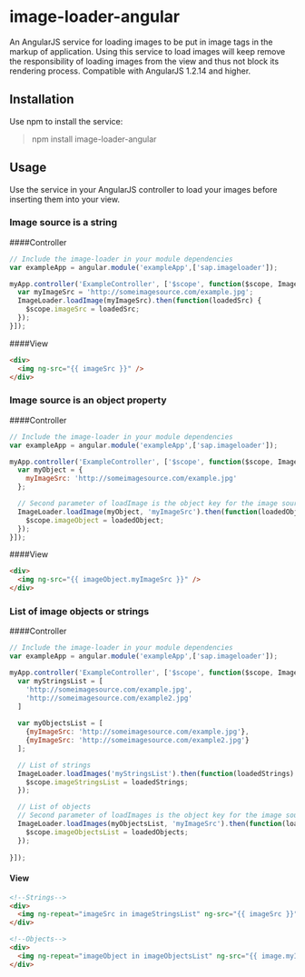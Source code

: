 # image-loader-angular

An AngularJS service for loading images to be put in image tags in the markup of application. Using this service to load images will keep remove the responsibility of loading images from the view and thus not block its rendering process. Compatible with AngularJS 1.2.14 and higher.

## Installation
Use npm to install the service:
> npm install image-loader-angular

## Usage

Use the service in your AngularJS controller to load your images before inserting them into your view.

### Image source is a string
####Controller
```javascript
// Include the image-loader in your module dependencies
var exampleApp = angular.module('exampleApp',['sap.imageloader']);

myApp.controller('ExampleController', ['$scope', function($scope, ImageLoader) {
  var myImageSrc = 'http://someimagesource.com/example.jpg';
  ImageLoader.loadImage(myImageSrc).then(function(loadedSrc) {
    $scope.imageSrc = loadedSrc;
  });
}]);
```

####View
```html
<div>
  <img ng-src="{{ imageSrc }}" />
</div>
```

### Image source is an object property
####Controller
```javascript
// Include the image-loader in your module dependencies
var exampleApp = angular.module('exampleApp',['sap.imageloader']);

myApp.controller('ExampleController', ['$scope', function($scope, ImageLoader) {
  var myObject = {
    myImageSrc: 'http://someimagesource.com/example.jpg'
  };

  // Second parameter of loadImage is the object key for the image source, default is "src".
  ImageLoader.loadImage(myObject, 'myImageSrc').then(function(loadedObject) {
    $scope.imageObject = loadedObject;
  });
}]);
```

####View
```html
<div>
  <img ng-src="{{ imageObject.myImageSrc }}" />
</div>
```

### List of image objects or strings
####Controller
```javascript
// Include the image-loader in your module dependencies
var exampleApp = angular.module('exampleApp',['sap.imageloader']);

myApp.controller('ExampleController', ['$scope', function($scope, ImageLoader) {
  var myStringsList = [
    'http://someimagesource.com/example.jpg',
    'http://someimagesource.com/example2.jpg'
  ]
  
  var myObjectsList = [
    {myImageSrc: 'http://someimagesource.com/example.jpg'},
    {myImageSrc: 'http://someimagesource.com/example2.jpg'}
  ];

  // List of strings
  ImageLoader.loadImages('myStringsList').then(function(loadedStrings) {
    $scope.imageStringsList = loadedStrings;
  });

  // List of objects
  // Second parameter of loadImages is the object key for the image source, default is "src".
  ImageLoader.loadImages(myObjectsList, 'myImageSrc').then(function(loadedObjects) {
    $scope.imageObjectsList = loadedObjects;
  });
  
}]);
```

#### View
```html
<!--Strings-->
<div>
  <img ng-repeat="imageSrc in imageStringsList" ng-src="{{ imageSrc }}" />
</div>

<!--Objects-->
<div>
  <img ng-repeat="imageObject in imageObjectsList" ng-src="{{ image.myImageSrc }}" />
</div>
```
